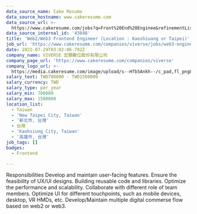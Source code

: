 ```yaml
---
data_source_name: Cake Resume
data_source_hostname: www.cakeresume.com
data_source_url: >-
  https://www.cakeresume.com/jobs?q=Front%20End%20Enginee&refinementList[lang_name][0]=E[…]tech_front-end-development&range[salary_range][min]=1000000
data_source_internal_id: '43848'
title: 'Web2/Web3 Frontend Engineer (Location : Kaoshiuang or Taipei)'
job_url: 'https://www.cakeresume.com/companies/viverse/jobs/web3-engineer'
date: 2022-07-29T03:02:06.792Z
company_name: VIVERSE 宏願數位股份有限公司
company_page_url: 'https://www.cakeresume.com/companies/viverse'
company_logo_url: >-
  https://media.cakeresume.com/image/upload/s--Hfb5Ankh--/c_pad,fl_png8,h_200,w_200/v1658906546/p2ruzcprxlhab4ckdnlj.png
salary_text: TWD700000 - TWD1500000
salary_currency: TWD
salary_type: per_year
salary_min: 700000
salary_max: 1500000
location_list:
  - Taiwan
  - 'New Taipei City, Taiwan'
  - '新北市, 台灣'
  - 台灣
  - 'Kaohsiung City, Taiwan'
  - '高雄市, 台灣'
job_tags: []
badges:
  - Frontend

---
```


Responsibilities Develop and maintain user-facing features. Ensure the feasibility of UX/UI designs. Building reusable code and libraries. Optimize the performance and scalability. Collaborate with different role of team members. Optimize UI for different touchpoints, such as mobile devices, desktop, VR HMDs, etc. Develop/Maintain multiple digital commerse flow based on web2 or web3.